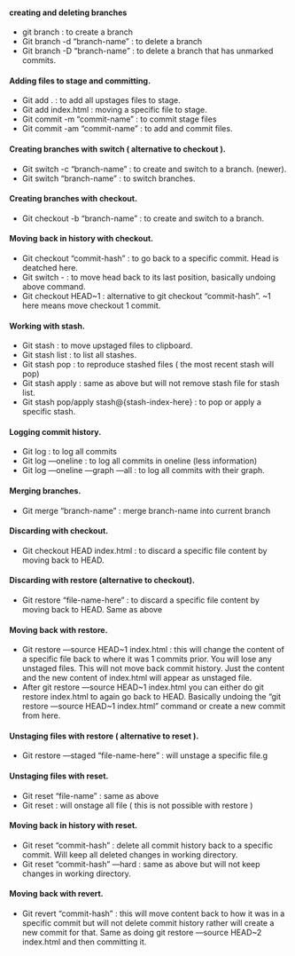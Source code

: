 
#### creating and deleting branches

- git branch : to create a branch
- Git branch -d “branch-name” : to delete a branch
- Git branch -D “branch-name” : to delete a branch that has unmarked commits.

#### Adding files to stage and committing.

- Git add . : to add all upstages files to stage.
- Git add index.html : moving a specific file to stage.
- Git commit -m “commit-name” : to commit stage files
- Git commit -am “commit-name” : to add and commit files.

#### Creating branches with switch ( alternative to checkout ).

- Git switch -c “branch-name” : to create and switch to a branch. (newer).
- Git switch “branch-name” : to switch branches.

#### Creating branches with checkout.

- Git checkout -b “branch-name” : to create and switch to a branch.
#### Moving back in history with checkout.

- Git checkout “commit-hash” : to go back to a specific commit. Head is deatched here.
- Git switch - : to move head back to its last position, basically undoing above command.
- Git checkout HEAD~1 : alternative to git checkout “commit-hash”. ~1 here means move checkout 1 commit.

#### Working with stash.

- Git stash : to move upstaged files to clipboard.
- Git stash list : to list all stashes.
- Git stash pop : to reproduce stashed files ( the most recent stash will pop)
- Git stash apply : same as above but will not remove stash file for stash list.
- Git stash pop/apply stash@{stash-index-here} : to pop or apply a specific stash.

#### Logging commit history.

- Git log : to log all commits
- Git log —oneline : to log all commits in oneline (less information)
- Git log —oneline —graph —all : to log all commits with their graph.

#### Merging branches.

- Git merge “branch-name” : merge branch-name into current branch

#### Discarding with checkout.

- Git checkout HEAD index.html : to discard a specific file content by moving back to HEAD.

#### Discarding with restore (alternative to checkout).

- Git restore “file-name-here” : to discard a specific file content by moving back to HEAD. Same as above

#### Moving back with restore.

- Git restore —source HEAD~1 index.html : this will change the content of a specific file back to where it was 1 commits prior. You will lose any unstaged files. This will not move back commit history. Just the content and the new content of index.html will appear as unstaged file.
- After git restore —source HEAD~1 index.html you can either do git restore index.html to again go back to HEAD. Basically undoing the “git restore —source HEAD~1 index.html” command or create a new commit from here.

#### Unstaging files with restore ( alternative to reset ).

- Git restore —staged “file-name-here” : will unstage a specific file.g
#### Unstaging files with reset.

- Git reset “file-name” : same as above
- Git reset : will onstage all file ( this is not possible with restore )

#### Moving back in history with reset.

- Git reset “commit-hash” : delete all commit history back to a specific commit. Will keep all deleted changes in working directory.
- Git reset “commit-hash” —hard : same as above but will not keep changes in working directory.

#### Moving back with revert.

- Git revert “commit-hash” : this will move content back to how it was in a specific commit but will not delete commit history rather will create a new commit for that. Same as doing git restore —source HEAD~2 index.html and then committing it.
